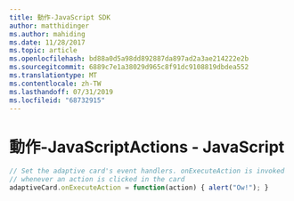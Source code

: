 ```yaml
---
title: 動作-JavaScript SDK
author: matthidinger
ms.author: mahiding
ms.date: 11/28/2017
ms.topic: article
ms.openlocfilehash: bd88a0d5a98dd892887da897ad2a3ae214222e2b
ms.sourcegitcommit: 6889c7e1a38029d965c8f91dc9108819dbdea552
ms.translationtype: MT
ms.contentlocale: zh-TW
ms.lasthandoff: 07/31/2019
ms.locfileid: "68732915"
---
```

# <a name="actions---javascript"></a><span data-ttu-id="38dec-102">動作-JavaScript</span><span class="sxs-lookup"><span data-stu-id="38dec-102">Actions - JavaScript</span></span>

```js
// Set the adaptive card's event handlers. onExecuteAction is invoked
// whenever an action is clicked in the card
adaptiveCard.onExecuteAction = function(action) { alert("Ow!"); }
```